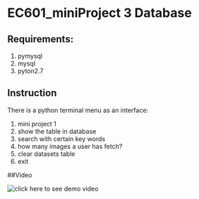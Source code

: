 # EC601_miniProject 3 Database

## Requirements:
1. pymysql
2. mysql
3. pyton2.7

## Instruction
There is a python terminal menu as an interface:
1. mini project 1
2. show the table in database
3. search with certain key words
4. how many images a user has fetch?
5. clear datasets table
0. exit

##Video

![click here](https://youtu.be/MSCtmeoq-EA) to see demo video
